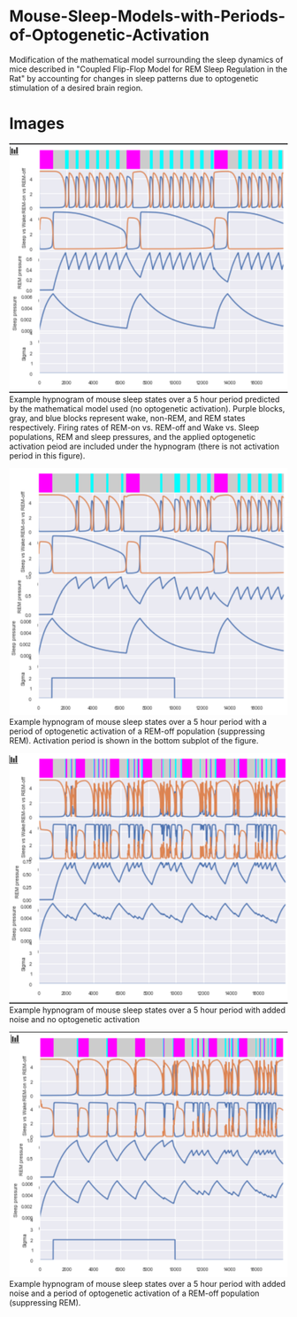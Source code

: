 # Mouse-Sleep-Models-with-Periods-of-Optogenetic-Activation
Modification of the mathematical model surrounding the sleep dynamics of mice described in "Coupled Flip-Flop Model for REM Sleep Regulation in the Rat" by accounting for changes in sleep patterns due to optogenetic stimulation of a desired brain region.

# Images
![](images/No_Optogenetic_Activation_no_Noise.png)
   Example hypnogram of mouse sleep states over a 5 hour period predicted by the mathematical model used (no optogenetic activation). Purple blocks, gray, and blue blocks represent wake, non-REM, and REM states respectively. Firing rates of REM-on vs. REM-off and Wake vs. Sleep populations, REM and sleep pressures, and the applied optogenetic activation peiod are included under the hypnogram (there is not activation period in this figure).

![](images/Optogenetic_Activation_no_Noise.png)
  Example hypnogram of mouse sleep states over a 5 hour period with a period of optogenetic activation of a REM-off population (suppressing REM). Activation period is shown in the bottom subplot of the figure.

![](images/No_Optogenetic_Activation_with_Noise.png)
  Example hypnogram of mouse sleep states over a 5 hour period with added noise and no optogenetic activation

![](images/Optogenetic_Activation_with_Noise.png)
  Example hypnogram of mouse sleep states over a 5 hour period with added noise and a period of optogenetic activation of a REM-off population (suppressing REM).
